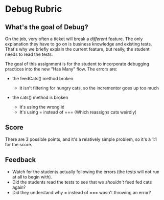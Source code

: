 # Debug Rubric

## What's the goal of Debug?
On the job, very often a ticket will break a *different* feature. The only explanation they have to go on is business knowledge and existing tests. That's why we briefly explain the current feature, but really, the student needs to read the tests.

The goal of this assignment is for the student to incorporate debugging practices into the new "Has Many" flow. The errors are:

- the feedCats() method broken
  - it isn't filtering for hungry cats, so the incrementor goes up too much

- the cats() method is broken
  - it's using the wrong id
  - It's using = instead of === (Which reassigns cats weirdly)

## Score
There are 3 possible points, and it's a relatively simple problem, so it's a 1:1 for the score.

## Feedback
- Watch for the students actually following the errors (the tests will not run at all to begin with).
- Did the students read the tests to see that we *shouldn't* feed fed cats again?
- Did they understand why = instead of === wasn't throwing an error?